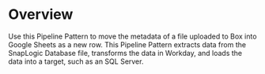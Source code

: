 # Overview

Use this Pipeline Pattern to move the metadata of a file uploaded to Box into Google Sheets as a new row. This Pipeline Pattern extracts data from the SnapLogic Database file, transforms the data in Workday, and loads the data into a target, such as an SQL Server.
